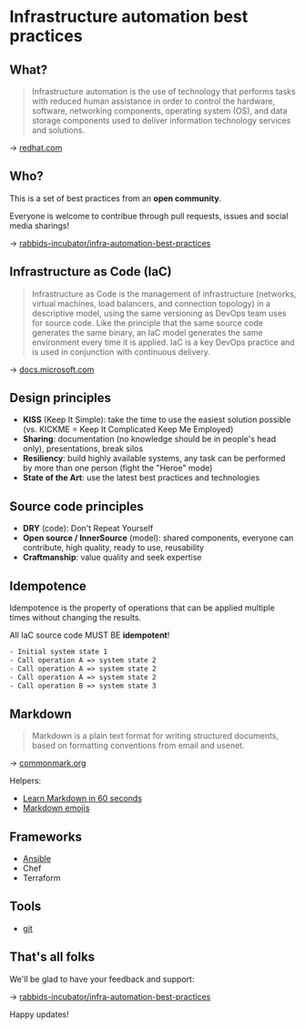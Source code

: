 <!--
theme: gaia
class:
 - invert
headingDivider: 2 
paginate: true
-->

<!--
_class:
 - lead
 - invert
-->

# Infrastructure automation best practices

## What?

> Infrastructure automation is the use of technology that performs tasks with reduced human assistance in order to control the hardware, software, networking components, operating system (OS), and data storage components used to deliver information technology services and solutions.

→ [redhat.com](https://www.redhat.com/en/topics/automation/what-is-infrastructure-automation)

## Who?

This is a set of best practices from an **open community**.

Everyone is welcome to contribue through pull requests, issues and social media sharings!

→ [rabbids-incubator/infra-automation-best-practices](https://github.com/rabbids-incubator/infra-automation-best-practices)

## Infrastructure as Code (IaC)

> Infrastructure as Code is the management of infrastructure (networks, virtual machines, load balancers, and connection topology) in a descriptive model, using the same versioning as DevOps team uses for source code. Like the principle that the same source code generates the same binary, an IaC model generates the same environment every time it is applied. IaC is a key DevOps practice and is used in conjunction with continuous delivery.

→ [docs.microsoft.com](https://docs.microsoft.com/en-us/devops/deliver/what-is-infrastructure-as-code)

## Design principles

* **KISS** (Keep It Simple): take the time to use the easiest solution possible (vs. KICKME = Keep It Complicated Keep Me Employed)
* **Sharing**: documentation (no knowledge should be in people's head only), presentations, break silos
* **Resiliency**: build highly available systems, any task can be performed by more than one person (fight the "Heroe" mode)
* **State of the Art**: use the latest best practices and technologies

## Source code principles

* **DRY** (code): Don't Repeat Yourself
* **Open source / InnerSource** (model): shared components, everyone can contribute, high quality, ready to use, reusability
* **Craftmanship**: value quality and seek expertise

## Idempotence

Idempotence is the property of operations that can be applied multiple times without changing the results.

All IaC source code MUST BE **idempotent**!

```txt
- Initial system state 1
- Call operation A => system state 2
- Call operation A => system state 2
- Call operation A => system state 2
- Call operation B => system state 3
```

## Markdown

> Markdown is a plain text format for writing structured documents, based on formatting conventions from email and usenet.

→ [commonmark.org](https://commonmark.org/)

Helpers:

* [Learn Markdown in 60 seconds](https://commonmark.org/help/)
* [Markdown emojis](https://github.com/markdown-templates/markdown-emojis)

## Frameworks

* [Ansible](./ansible.html)
* Chef
* Terraform

## Tools

* [git](./git.html)

## That's all folks

We'll be glad to have your feedback and support:

→ [rabbids-incubator/infra-automation-best-practices](https://github.com/rabbids-incubator/infra-automation-best-practices)

Happy updates!
